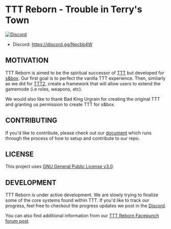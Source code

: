 # TTT Reborn - Trouble in Terry's Town

[![Discord](https://img.shields.io/discord/442107660955942932)](https://discord.gg/9njYXGY)

- Discord: https://discord.gg/Npcbb4W

## MOTIVATION

TTT Reborn is aimed to be the spiritual successor of [TTT](https://ttt.badking.net/) but developed for [s&box](https://sbox.facepunch.com/news). Our first goal is to perfect the vanilla TTT experience. Then, similarly as we did for [TTT2](https://github.com/TTT-2/TTT2), create a framework that will allow users to extend the gamemode (i.e roles, weapons, etc).

We would also like to thank Bad King Urgrain for creating the original TTT and granting us permission to create TTT for s&box.

## CONTRIBUTING

If you'd like to contribute, please check out our [document](https://github.com/TTTReborn/tttreborn/blob/master/CONTRIBUTING.md) which runs through the process of how to setup and contribute to our repo.

## LICENSE

This project uses [GNU General Public License v3.0](https://github.com/TTTReborn/tttreborn/blob/master/LICENSE).

## DEVELOPMENT

TTT Reborn is under active development. We are slowly trying to finalize some of the core systems found within TTT. If you'd like to track our progress, feel free to checkout the progress updates we post in the [Discord](https://discord.gg/Npcbb4W).

You can also find additional information from our [TTT Reborn Facepunch forum post](https://forum.facepunch.com/t/ttt-reborn-for-s-box/243652).
